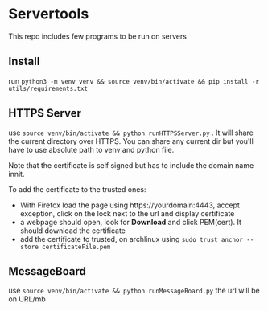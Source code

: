# Servertools

This repo includes few programs to be run on servers

## Install

run `python3 -m venv venv && source venv/bin/activate && pip install -r utils/requirements.txt`

## HTTPS Server

use  `source venv/bin/activate && python runHTTPSServer.py` . 
It will share the current directory over HTTPS. 
You can share any current dir but you'll have to use absolute path to venv and python file.

Note that the certificate is self signed but has to include the domain name innit. 

To add the certificate to the trusted ones:
 - With Firefox load the page using https://yourdomain:4443, accept exception, click on the lock next to the url and display certificate
 - a webpage should open, look for **Download** and click PEM(cert). It should download the certificate
 - add the certificate to trusted, on archlinux using `sudo trust anchor --store certificateFile.pem`

## MessageBoard

use  `source venv/bin/activate && python runMessageBoard.py` 
the url will be on URL/mb

